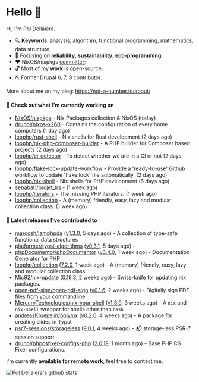 # Hello 👋

Hi, I'm Pol Dellaiera.

- 🔍 **Keywords**: analysis, algorithm, functional programming, mathematics, data structure;
- 🎯 Focusing on **reliability**, **sustainability**, **eco-programming**;
- ❤️ NixOS/nixpkgs [committer](https://github.com/orgs/NixOS/teams/nixpkgs-committers?query=drupol);
- 🔓 Most of my **work** is open-source;
- ⛏️ Former Drupal 6, 7, 8 contributor.

More about me on my blog: https://not-a-number.io/about/

#### 👷 Check out what I'm currently working on

- [NixOS/nixpkgs](https://github.com/NixOS/nixpkgs) - Nix Packages collection &amp; NixOS (today)
- [drupol/nixos-x260](https://github.com/drupol/nixos-x260) - Contains the configuration of every home computers (1 day ago)
- [loophp/rust-shell](https://github.com/loophp/rust-shell) - Nix shells for Rust development (2 days ago)
- [loophp/nix-php-composer-builder](https://github.com/loophp/nix-php-composer-builder) - A PHP builder for Composer based projects (2 days ago)
- [loophp/ci-detector](https://github.com/loophp/ci-detector) - To detect whether we are in a CI or not (2 days ago)
- [loophp/flake-lock-update-workflow](https://github.com/loophp/flake-lock-update-workflow) - Provide a &#39;ready-to-use&#39; Github workflow to update &#39;flake.lock&#39; file automatically. (2 days ago)
- [loophp/nix-shell](https://github.com/loophp/nix-shell) - Nix shells for PHP development (6 days ago)
- [sebabal1/projet_lrs](https://github.com/sebabal1/projet_lrs) -  (1 week ago)
- [loophp/iterators](https://github.com/loophp/iterators) - The missing PHP iterators. (1 week ago)
- [loophp/collection](https://github.com/loophp/collection) - A (memory) friendly, easy, lazy and modular collection class. (1 week ago)

#### 🔭 Latest releases I've contributed to

- [marcosh/lamphpda](https://github.com/marcosh/lamphpda) ([v1.3.0](https://github.com/marcosh/lamphpda/releases/tag/v1.3.0), 5 days ago) - A collection of type-safe functional data structures
- [platformer/typst-algorithms](https://github.com/platformer/typst-algorithms) ([v0.3.1](https://github.com/platformer/typst-algorithms/releases/tag/v0.3.1), 5 days ago) - 
- [phpDocumentor/phpDocumentor](https://github.com/phpDocumentor/phpDocumentor) ([v3.4.0](https://github.com/phpDocumentor/phpDocumentor/releases/tag/v3.4.0), 1 week ago) - Documentation Generator for PHP 
- [loophp/collection](https://github.com/loophp/collection) ([7.2.0](https://github.com/loophp/collection/releases/tag/7.2.0), 1 week ago) - A (memory) friendly, easy, lazy and modular collection class.
- [Mic92/nix-update](https://github.com/Mic92/nix-update) ([0.19.3](https://github.com/Mic92/nix-update/releases/tag/0.19.3), 2 weeks ago) - Swiss-knife for updating nix packages.
- [open-pdf-sign/open-pdf-sign](https://github.com/open-pdf-sign/open-pdf-sign) ([v0.1.6](https://github.com/open-pdf-sign/open-pdf-sign/releases/tag/v0.1.6), 2 weeks ago) - Digitally sign PDF files from your commandline
- [MercuryTechnologies/nix-your-shell](https://github.com/MercuryTechnologies/nix-your-shell) ([v1.3.0](https://github.com/MercuryTechnologies/nix-your-shell/releases/tag/v1.3.0), 3 weeks ago) - A `nix` and `nix-shell` wrapper for shells other than `bash`
- [andreasKroepelin/polylux](https://github.com/andreasKroepelin/polylux) ([v0.2.0](https://github.com/andreasKroepelin/polylux/releases/tag/v0.2.0), 4 weeks ago) - A package for creating slides in Typst
- [psr7-sessions/storageless](https://github.com/psr7-sessions/storageless) ([9.0.1](https://github.com/psr7-sessions/storageless/releases/tag/9.0.1), 4 weeks ago) - :mailbox_with_mail: storage-less PSR-7 session support
- [drupol/phpcsfixer-configs-php](https://github.com/drupol/phpcsfixer-configs-php) ([2.0.19](https://github.com/drupol/phpcsfixer-configs-php/releases/tag/2.0.19), 1 month ago) - Base PHP CS Fixer configurations.

I'm currently **available for remote work**, feel free to contact me.

[![Pol Dellaiera's github stats](https://github-readme-stats.vercel.app/api?username=drupol&count_private=true&show_icons=true)](https://github.com/drupol)
